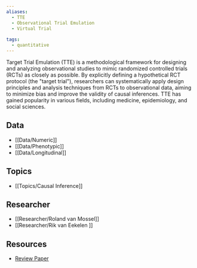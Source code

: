 ```yaml
---
aliases:
  - TTE
  - Observational Trial Emulation
  - Virtual Trial
 
tags:
  - quantitative 
---
```


Target Trial Emulation (TTE) is a methodological framework for designing and analyzing observational studies to mimic randomized controlled trials (RCTs) as closely as possible. By explicitly defining a hypothetical RCT protocol (the "target trial"), researchers can systematically apply design principles and analysis techniques from RCTs to observational data, aiming to minimize bias and improve the validity of causal inferences. TTE has gained popularity in various fields, including medicine, epidemiology, and social sciences.

## Data

 - [[Data/Numeric]]
 - [[Data/Phenotypic]]
 - [[Data/Longitudinal]]

## Topics

  - [[Topics/Causal Inference]]

## Researcher

  - [[Researcher/Roland van Mossel]]
  - [[Researcher/Rik van Eekelen ]]

## Resources

  - [Review Paper](https://www.bmj.com/content/378/bmj-2022-071108)
